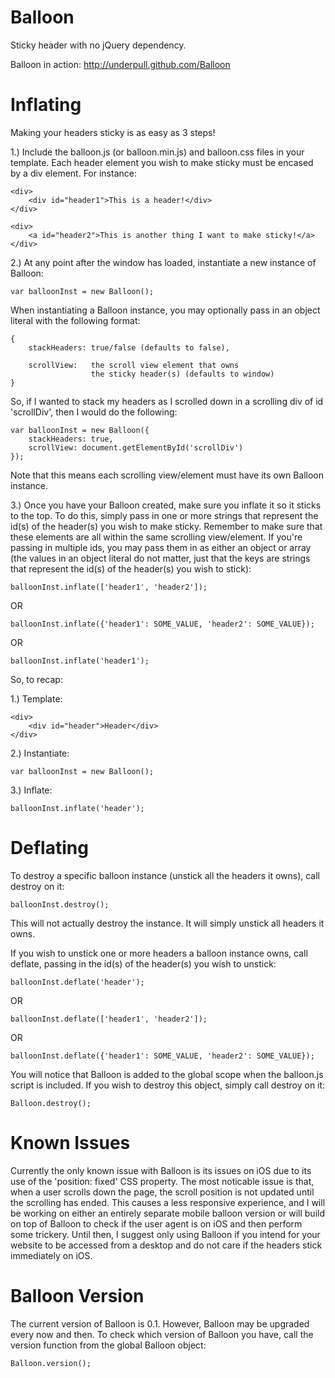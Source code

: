 Balloon
=======

Sticky header with no jQuery dependency.

Balloon in action: http://underpull.github.com/Balloon


Inflating
=========

Making your headers sticky is as easy as 3 steps!

1.) Include the balloon.js (or balloon.min.js) and balloon.css files in your template.
    Each header element you wish to make sticky must be encased by
    a div element. For instance:

    <div>
        <div id="header1">This is a header!</div>
    </div>

    <div>
        <a id="header2">This is another thing I want to make sticky!</a>
    </div>

2.) At any point after the window has loaded, instantiate a new instance
    of Balloon:

    var balloonInst = new Balloon();

  When instantiating a Balloon instance, you may optionally pass in
  an object literal with the following format:

    {
        stackHeaders: true/false (defaults to false),

        scrollView:   the scroll view element that owns
                      the sticky header(s) (defaults to window)
    }

  So, if I wanted to stack my headers as I scrolled down in a scrolling
  div of id 'scrollDiv', then I would do the following:

    var balloonInst = new Balloon({
        stackHeaders: true,
        scrollView: document.getElementById('scrollDiv')
    });

  Note that this means each scrolling view/element must have its own
  Balloon instance.

3.) Once you have your Balloon created, make sure you inflate it so
  it sticks to the top. To do this, simply pass in one or more strings
  that represent the id(s) of the header(s) you wish to make sticky.
  Remember to make sure that these elements are all within the same
  scrolling view/element. If you're passing in multiple ids, you may
  pass them in as either an object or array (the values in an object
  literal do not matter, just that the keys are strings that represent
  the id(s) of the header(s) you wish to stick):

    balloonInst.inflate(['header1', 'header2']);

  OR

    balloonInst.inflate({'header1': SOME_VALUE, 'header2': SOME_VALUE});

  OR

    balloonInst.inflate('header1');

So, to recap:

1.) Template:

    <div>
        <div id="header">Header</div>
    </div>

2.) Instantiate:

    var balloonInst = new Balloon();

3.) Inflate:

    balloonInst.inflate('header');


Deflating
=========

To destroy a specific balloon instance (unstick all the headers it
owns), call destroy on it:

    balloonInst.destroy();

This will not actually destroy the instance. It will simply unstick
all headers it owns.

If you wish to unstick one or more headers a balloon instance owns,
call deflate, passing in the id(s) of the header(s) you wish to
unstick:

    balloonInst.deflate('header');

  OR

    balloonInst.deflate(['header1', 'header2']);

  OR

    balloonInst.deflate({'header1': SOME_VALUE, 'header2': SOME_VALUE});

You will notice that Balloon is added to the global scope when the
balloon.js script is included. If you wish to destroy this object,
simply call destroy on it:

    Balloon.destroy();


Known Issues
============

Currently the only known issue with Balloon is its issues on iOS due to
its use of the 'position: fixed' CSS property. The most noticable issue
is that, when a user scrolls down the page, the scroll position is not
updated until the scrolling has ended. This causes a less responsive
experience, and I will be working on either an entirely separate mobile
balloon version or will build on top of Balloon to check if the user agent
is on iOS and then perform some trickery. Until then, I suggest only using
Balloon if you intend for your website to be accessed from a desktop and
do not care if the headers stick immediately on iOS.


Balloon Version
===============

The current version of Balloon is 0.1. However, Balloon may be upgraded
every now and then. To check which version of Balloon you have, call the
version function from the global Balloon object:

    Balloon.version();
